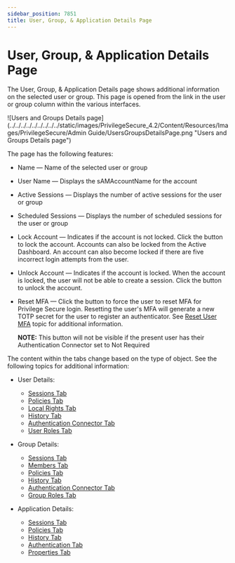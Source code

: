 ```yaml
---
sidebar_position: 7851
title: User, Group, & Application Details Page
---
```


# User, Group, & Application Details Page

The User, Group, & Application Details page shows additional information on the selected user or group. This page is opened from the link in the user or group column within the various interfaces.

![Users and Groups Details page](../../../../../../../../../static/images/PrivilegeSecure_4.2/Content/Resources/Images/PrivilegeSecure/Admin Guide/UsersGroupsDetailsPage.png "Users and Groups Details page")

The page has the following features:

* Name — Name of the selected user or group
* User Name — Displays the sAMAccountName for the account
* Active Sessions — Displays the number of active sessions for the user or group
* Scheduled Sessions — Displays the number of scheduled sessions for the user or group
* Lock Account — Indicates if the account is not locked. Click the button to lock the account. Accounts can also be locked from the Active Dashboard. An account can also become locked if there are five incorrect login attempts from the user.
* Unlock Account — Indicates if the account is locked. When the account is locked, the user will not be able to create a session. Click the button to unlock the account.
* Reset MFA — Click the button to force the user to reset MFA for Privilege Secure login. Resetting the user's MFA will generate a new TOTP secret for the user to register an authenticator. See [Reset User MFA](../../Window/UsersGroups/ResetMFA "Jump to Reset User MFA page") topic for additional information.

  **NOTE:** This button will not be visible if the present user has their Authentication Connector set to Not Required

The content within the tabs change based on the type of object. See the following topics for additional information:

* User Details:

  * [Sessions Tab](../../Tab/UsersGroups/Sessions "Sessions Tab")
  * [Policies Tab](../../Tab/UsersGroups/Policies "Policies Tab")
  * [Local Rights Tab](../../Tab/UsersGroups/LocalRights "Local Rights Tab")
  * [History Tab](../../Tab/UsersGroups/History "History Tab")
  * [Authentication Connector Tab](../../Tab/UsersGroups/AuthenticationConnector "Authentication Connector Tab")
  * [User Roles Tab](../../Tab/UsersGroups/UserRoles "User Roles Tab")
* Group Details:

  * [Sessions Tab](../../Tab/UsersGroups/Sessions "Sessions Tab")
  * [Members Tab](../../Tab/UsersGroups/Members "Members Tab")
  * [Policies Tab](../../Tab/UsersGroups/Policies "Policies Tab")
  * [History Tab](../../Tab/UsersGroups/History "History Tab")
  * [Authentication Connector Tab](../../Tab/UsersGroups/AuthenticationConnector "Authentication Connector Tab")
  * [Group Roles Tab](../../Tab/UsersGroups/GroupRoles "Group Roles Tab")
* Application Details:

  * [Sessions Tab](../../Tab/UsersGroups/Sessions "Sessions Tab")
  * [Policies Tab](../../Tab/UsersGroups/Policies "Policies Tab")
  * [History Tab](../../Tab/UsersGroups/History "History Tab")
  * [Authentication Tab](../../Tab/UsersGroups/Authentication "Authentication Tab")
  * [Properties Tab](../../Tab/UsersGroups/Properties "Properties Tab")